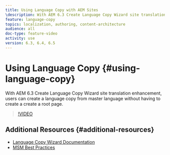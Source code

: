 ```yaml
---
title: Using Language Copy with AEM Sites
\description: With AEM 6.3 Create Language Copy Wizard site translation enhancement, users can create a  language copy from master language without having to create a create a root page. 
feature: language-copy
topics: localization, authoring, content-architecture
audience: all
doc-type: feature-video
activity: use
version: 6.3, 6.4, 6.5
---
```


# Using Language Copy {#using-language-copy}

With AEM 6.3 Create Language Copy Wizard site translation enhancement, users can create a  language copy from master language without having to create a create a root page.

>[!VIDEO](https://video.tv.adobe.com/v/17116/?quality=9&learn=on)

## Additional Resources {#additional-resources}

* [Language Copy Wizard Documentation](https://helpx.adobe.com/experience-manager/6-5/sites/administering/using/tc-wizard.html)
* [MSM Best Practices](https://helpx.adobe.com/experience-manager/6-5/sites/administering/using/msm-best-practices.html)
